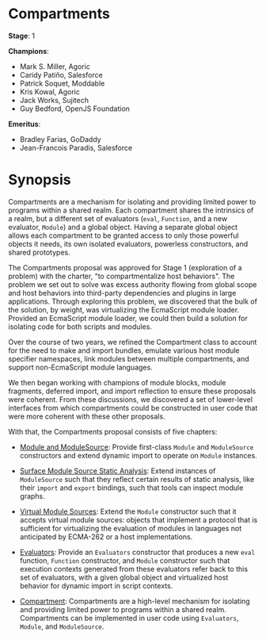 # Compartments

**Stage**: 1

**Champions**:

* Mark S. Miller, Agoric
* Caridy Patiño, Salesforce
* Patrick Soquet, Moddable
* Kris Kowal, Agoric
* Jack Works, Sujitech
* Guy Bedford, OpenJS Foundation

**Emeritus**:

* Bradley Farias, GoDaddy
* Jean-Francois Paradis, Salesforce

# Synopsis

Compartments are a mechanism for isolating and providing limited power to
programs within a shared realm.
Each compartment shares the intrinsics of a realm, but a different set of
evaluators (`eval`, `Function`, and a new evaluator, `Module`) and a global
object.
Having a separate global object allows each compartment to be granted access to
only those powerful objects it needs, its own isolated evaluators, powerless
constructors, and shared prototypes.

The Compartments proposal was approved for Stage 1 (exploration of a problem)
with the charter, "to compartmentalize host behaviors".
The problem we set out to solve was excess authority flowing from global scope
and host behaviors into third-party dependencies and plugins in large
applications.
Through exploring this problem, we discovered that the bulk of the solution, by
weight, was virtualizing the EcmaScript module loader.
Provided an EcmaScript module loader, we could then build a solution for
isolating code for both scripts and modules.

Over the course of two years, we refined the Compartment class to account for
the need to make and import bundles, emulate various host module specifier
namespaces, link modules between multiple compartments, and support
non-EcmaScript module languages.

We then began working with champions of module blocks, module fragments,
deferred import, and import reflection to ensure these proposals were coherent.
From these discussions, we discovered a set of lower-level interfaces from
which compartments could be constructed in user code that were more coherent
with these other proposals.

With that, the Compartments proposal consists of five chapters:

- [Module and ModuleSource][0]: Provide first-class `Module` and
  `ModuleSource` constructors and extend dynamic import to operate on `Module`
  instances.

- [Surface Module Source Static Analysis][1]: Extend instances of
  `ModuleSource` such that they reflect certain results of static analysis,
  like their `import` and `export` bindings, such that tools can inspect module
  graphs.

- [Virtual Module Sources][2]: Extend the `Module` constructor such that it
  accepts virtual module sources: objects that implement a protocol that is
  sufficient for virtualizing the evaluation of modules in languages not
  anticipated by ECMA-262 or a host implementations.

- [Evaluators][3]: Provide an `Evaluators` constructor that produces
  a new `eval` function, `Function` constructor, and `Module` constructor
  such that execution contexts generated from these evaluators refer
  back to this set of evaluators, with a given global object and virtualized
  host behavior for dynamic import in script contexts.

- [Compartment][4]: Compartments are a high-level mechanism for isolating
  and providing limited power to programs within a shared realm.
  Compartments can be implemented in user code using `Evaluators`, `Module`,
  and `ModuleSource`.

[0]: ./0-module-and-module-source.md
[1]: ./1-static-analysis.md
[2]: ./2-virtual-module-source.md
[3]: ./3-evaluator.md
[4]: ./4-compartment.md
